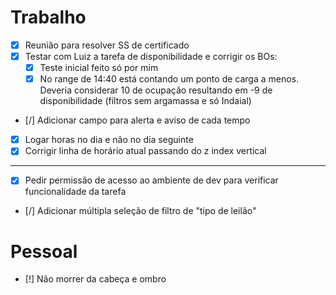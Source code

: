 
# Trabalho

- [x] Reunião para resolver SS de certificado
- [x] Testar com Luiz a tarefa de disponibilidade e corrigir os BOs:
	- [x] Teste inicial feito só por mim
	- [x] No range de 14:40 está contando um ponto de carga a menos. Deveria considerar 10 de ocupação resultando em -9 de disponibilidade (filtros sem argamassa e só Indaial)
- [/] Adicionar campo para alerta e aviso de cada tempo
- [x] Logar horas no dia e não no dia seguinte
- [x] Corrigir linha de horário atual passando do z index vertical
--- 
- [x] Pedir permissão de acesso ao ambiente de dev para verificar funcionalidade da tarefa
- [/] Adicionar múltipla seleção de filtro de "tipo de leilão"
# Pessoal

- [!] Não morrer da cabeça e ombro
